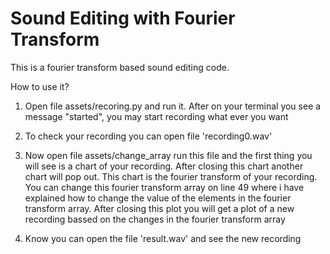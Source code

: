 # Sound Editing with Fourier Transform

This is a fourier transform based sound editing code.

How to use it?

1. Open file assets/recoring.py and run it. After on your terminal you see a message "started", you may start recording what ever you want

2. To check your recording you can open file 'recording0.wav'

3. Now open file assets/change_array run this file and the first thing you will see is a chart of your recording. After closing this chart another chart
will pop out. This chart is the fourier transform of your recording. You can change this fourier transform array on line 49 where i have explained how
to change the value of the elements in the fourier transform array. After closing this plot you will get a plot of a new recording bassed on the changes
in the fourier transform array

4. Know you can open the file 'result.wav' and see the new recording
